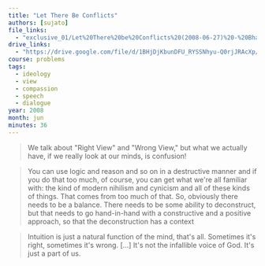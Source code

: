 ```yaml
---
title: "Let There Be Conflicts"
authors: [sujato]
file_links:
  - "exclusive_01/Let%20There%20be%20Conflicts%20(2008-06-27)%20-%20Bhante%20Sujato.mp3"
drive_links:
  - "https://drive.google.com/file/d/1BHjDjKbunDFU_RYSSNhyu-Q0rjJRAcXp/view?usp=drivesdk"
course: problems
tags:
  - ideology
  - view
  - compassion
  - speech
  - dialogue
year: 2008
month: jun
minutes: 36
---
```


> We talk about "Right View" and "Wrong View," but what we actually have, if we really look at our minds, is confusion!

> You can use logic and reason and so on in a destructive manner and if you do that too much, of course, you can get what we're all familiar with: the kind of modern nihilism and cynicism and all of these kinds of things. That comes from too much of that. So, obviously there needs to be a balance. There needs to be some ability to deconstruct, but that needs to go hand-in-hand with a constructive and a positive approach, so that the deconstruction has a context

> Intuition is just a natural function of the mind, that's all. Sometimes it's right, sometimes it's wrong. [...] It's not the infallible voice of God. It's just a part of us.
